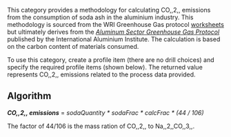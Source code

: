 This category provides a methodology for calculating CO,,2,, emissions
from the consumption of soda ash in the aluminium industry. This
methodology is sourced from the WRI Greenhouse Gas protocol
[worksheets](http://www.ghgprotocol.org/calculation-tools/all-tools) but
ultimately derives from the *[Aluminum Sector Greenhouse Gas
Protocol](http://www.world-aluminium.org/cache/fl0000127.pdf)* published
by the International Aluminium Institute. The calculation is based on
the carbon content of materials consumed.

To use this category, create a profile item (there are no drill choices)
and specify the required profile items (shown below). The returned value
represents CO,,2,, emissions related to the process data provided.

## Algorithm

***CO,,2,, emissions*** = *sodaQuantity \* sodaFrac \* calcFrac \* (44 /
106)*

The factor of 44/106 is the mass ration of CO,,2,, to Na,,2,,CO,,3,,.
